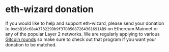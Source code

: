 # eth-wizard donation

If you would like to help and support eth-wizard, please send your donation to `0xdbB16c68aA373229Db9f37D85087264361691AB9` on Ethereum Mainnet or any of the popular Layer 2 networks. We are regularly applying to various [Gitcoin rounds](https://explorer.gitcoin.co/) so make sure to check out that program if you want your donation to be matched.